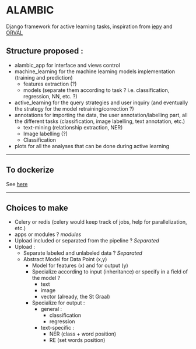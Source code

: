 # ALAMBIC
Django framework for active learning tasks, inspiration from [iepy](https://github.com/machinalis/iepy/) and [ORVAL](https://github.com/oligogenic/ORVAL/)

## Structure proposed :
- alambic_app for interface and views control
- machine_learning for the machine learning models implementation (training and prediction)
  - features extraction (?)
  - models (separate them according to task ? i.e. classification, regression, NN, etc. ?)
- active_learning for the query strategies and user inquiry (and eventually the strategy for the model retraining/correction ?)
- annotations for importing the data, the user annotation/labelling part, all the different tasks (classification, image labelling, text annotation, etc.)
  - text-mining (relationship extraction, NER)
  - Image labelling (?)
  - Classification
- plots for all the analyses that can be done during active learning
---
## To dockerize
See [here](https://docs.docker.com/samples/django/)

---
## Choices to make
- Celery or redis (celery would keep track of jobs, help for parallelization, etc.)
- apps or modules ? *modules*
- Upload included or separated from the pipeline ? *Separated*
- Upload :
  - Separate labeled and unlabeled data ? *Separated*
  - Abstract Model for Data Point (x,y)
    - Model for features (x) and for output (y)
    - Specialize according to input (inheritance) or specify in a field of the model ?
      - text
      - image
      - vector (already, the St Graal)
    - Specialize for output :
      - general :
        - classification
        - regression
      - text-specific :
        - NER (class + word position)
        - RE (set words position)